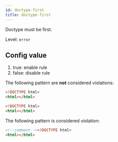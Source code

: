 ```yaml
---
id: doctype-first
title: doctype-first
---
```


Doctype must be first.

Level: `error`

## Config value

1. true: enable rule
2. false: disable rule

The following pattern are **not** considered violations:

<!-- prettier-ignore -->
```html
<!DOCTYPE html>
<html></html>
```

<!-- prettier-ignore -->
```html
<!DOCTYPE html>
<html></html>
```

The following pattern is considered violation:

<!-- prettier-ignore -->
```html
<!--comment--><!DOCTYPE html>
<html></html>
```
